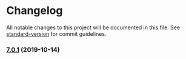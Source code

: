 # Changelog

All notable changes to this project will be documented in this file. See [standard-version](https://github.com/conventional-changelog/standard-version) for commit guidelines.

### [7.0.1](https://github.com///compare/v1.1.0...v7.0.1) (2019-10-14)

